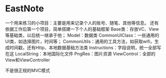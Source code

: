 # EastNote
一个用来练习的小项目：主要是用来记录个人的账号、随笔、其他等信息。
还有依据工作后第一个项目，简单搭建一下个人的基础框架
Base类：存放VC、View等基础类，以后统一继承于他；
Model：数据类
CommonUIClass：一些通用的UI类，如选择图片，时间等；
CommonUtils：通用的工具方法，如获取wifi，生成时间戳，还有Http、本地数据基础方法类
Instructions：字段说明，统一全部写在这
LocalString：本地国际化文件
PngRes：图片资源
ViewControl：全部的View和ViewController

不是很正规的MVC模式


